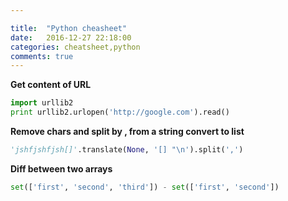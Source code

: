 ```yaml
---

title:  "Python cheasheet"
date:   2016-12-27 22:18:00
categories: cheatsheet,python
comments: true
---
```

**Get content of URL**

```python
import urllib2
print urllib2.urlopen('http://google.com').read()
```

**Remove chars and split by , from a string convert to list**

```python
'jshfjshfjsh[]'.translate(None, '[] "\n').split(',')
```

**Diff between two arrays**

```python
set(['first', 'second', 'third']) - set(['first', 'second'])
```

